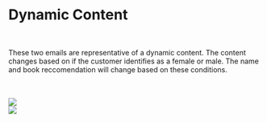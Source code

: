 <p align="center">
</p>

<h1>Dynamic Content</h1>
<br>
<p> These two emails are representative of a dynamic content. The content changes based on if the customer identifies as a female or male. The name and book reccomendation will change based on these conditions. </p><br />
<br>
<img src="https://i.imgur.com/zB6uDy9.jpg">
<br>

<img src="https://i.imgur.com/PDTgDjZ.jpg">



